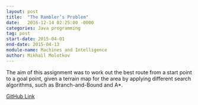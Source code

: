 ```yaml
---
layout: post
title:  "The Rambler’s Problem"
date:   2016-12-14 02:25:00 -0000
categories: Java programming
tag: post
start-date: 2015-04-01
end-date: 2015-04-13
module-name: Machines and Intelligence
author: Mikhail Molotkov
---
```

The aim of this assignment was to work out the best route from a start point to a goal point, given a terrain map for the area by applying different search algorithms, such as Branch-and-Bound and A*.  

[GitHub Link][link-to]

[link-to]: https://github.com/MikhailMS/RamblerProb

